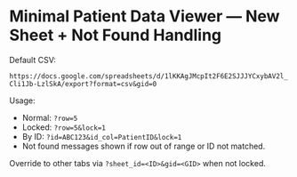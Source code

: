# Minimal Patient Data Viewer — New Sheet + Not Found Handling

Default CSV:

`https://docs.google.com/spreadsheets/d/1lKKAgJMcpIt2F6E2SJJJYCxybAV2l_Cli1Jb-LzlSkA/export?format=csv&gid=0`

Usage:
- Normal: `?row=5`
- Locked: `?row=5&lock=1`
- By ID: `?id=ABC123&id_col=PatientID&lock=1`
- Not found messages shown if row out of range or ID not matched.

Override to other tabs via `?sheet_id=<ID>&gid=<GID>` when not locked.
